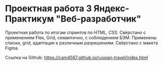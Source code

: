 # Проектная работа 3 Яндекс-Практикум "Веб-разработчик"



Проектная работа по итогам спринтов по *HTML, CSS*.
Cвёрстано c применением Flex, Grid, семантично, с соблюдением БЭМ.
Применены списки, grid, адаптация к различным разрешениям.
Свёрстано с макета Figma.

Ссылка на Github: https://cam4567.github.io/russian-travel/index.html
